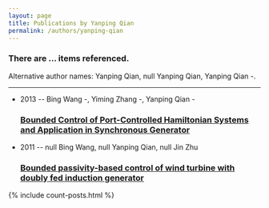 ```yaml
---
layout: page
title: Publications by Yanping Qian
permalink: /authors/yanping-qian
---
```


<h3 id="number-posts">There are ... items referenced.</h3>
<p id='info-authors'>Alternative author names: Yanping Qian, null Yanping Qian, Yanping Qian -.</p>
<hr />
<ul class="post-list">
<li><span class='post-meta'>2013 -- Bing Wang -, Yiming Zhang -, Yanping Qian -</span><h3><a class='post-link' href="{{ site.baseurl }}/bounded-control-of-port-controlled-hamiltonian-systems-and-application-in-synchronous-generator">Bounded Control of Port-Controlled Hamiltonian Systems and Application in Synchronous Generator</a></h3></li>
<li><span class='post-meta'>2011 -- null Bing Wang, null Yanping Qian, null Jin Zhu</span><h3><a class='post-link' href="{{ site.baseurl }}/bounded-passivity-based-control-of-wind-turbine-with-doubly-fed-induction-generator">Bounded passivity-based control of wind turbine with doubly fed induction generator</a></h3></li>

</ul>
{% include count-posts.html %}
